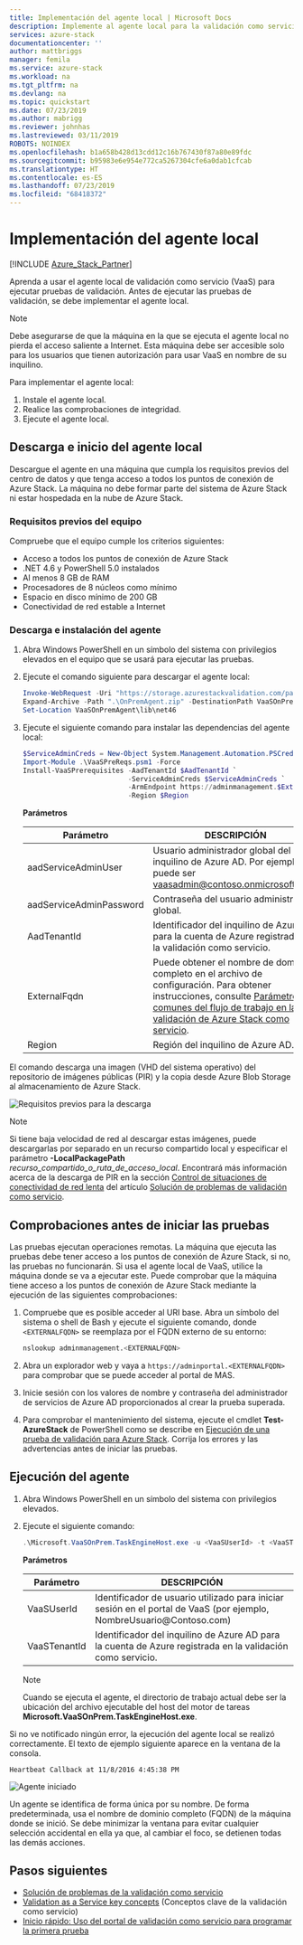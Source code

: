 ```yaml
---
title: Implementación del agente local | Microsoft Docs
description: Implemente al agente local para la validación como servicio de Azure Stack.
services: azure-stack
documentationcenter: ''
author: mattbriggs
manager: femila
ms.service: azure-stack
ms.workload: na
ms.tgt_pltfrm: na
ms.devlang: na
ms.topic: quickstart
ms.date: 07/23/2019
ms.author: mabrigg
ms.reviewer: johnhas
ms.lastreviewed: 03/11/2019
ROBOTS: NOINDEX
ms.openlocfilehash: b1a658b428d13cdd12c16b767430f87a80e89fdc
ms.sourcegitcommit: b95983e6e954e772ca5267304cfe6a0dab1cfcab
ms.translationtype: HT
ms.contentlocale: es-ES
ms.lasthandoff: 07/23/2019
ms.locfileid: "68418372"
---
```

# <a name="deploy-the-local-agent"></a>Implementación del agente local

[!INCLUDE [Azure_Stack_Partner](./includes/azure-stack-partner-appliesto.md)]

Aprenda a usar el agente local de validación como servicio (VaaS) para ejecutar pruebas de validación. Antes de ejecutar las pruebas de validación, se debe implementar el agente local.

> [!Note]  
> Debe asegurarse de que la máquina en la que se ejecuta el agente local no pierda el acceso saliente a Internet. Esta máquina debe ser accesible solo para los usuarios que tienen autorización para usar VaaS en nombre de su inquilino.

Para implementar el agente local:

1. Instale el agente local.
2. Realice las comprobaciones de integridad.
3. Ejecute el agente local.

## <a name="download-and-start-the-local-agent"></a>Descarga e inicio del agente local

Descargue el agente en una máquina que cumpla los requisitos previos del centro de datos y que tenga acceso a todos los puntos de conexión de Azure Stack. La máquina no debe formar parte del sistema de Azure Stack ni estar hospedada en la nube de Azure Stack.

### <a name="machine-prerequisites"></a>Requisitos previos del equipo

Compruebe que el equipo cumple los criterios siguientes:

- Acceso a todos los puntos de conexión de Azure Stack
- .NET 4.6 y PowerShell 5.0 instalados
- Al menos 8 GB de RAM
- Procesadores de 8 núcleos como mínimo
- Espacio en disco mínimo de 200 GB
- Conectividad de red estable a Internet

### <a name="download-and-install-the-agent"></a>Descarga e instalación del agente

1. Abra Windows PowerShell en un símbolo del sistema con privilegios elevados en el equipo que se usará para ejecutar las pruebas.
2. Ejecute el comando siguiente para descargar el agente local:

    ```powershell
    Invoke-WebRequest -Uri "https://storage.azurestackvalidation.com/packages/Microsoft.VaaSOnPrem.TaskEngineHost.latest.nupkg" -outfile "OnPremAgent.zip"
    Expand-Archive -Path ".\OnPremAgent.zip" -DestinationPath VaaSOnPremAgent -Force
    Set-Location VaaSOnPremAgent\lib\net46
    ```

3. Ejecute el siguiente comando para instalar las dependencias del agente local:

    ```powershell
    $ServiceAdminCreds = New-Object System.Management.Automation.PSCredential "<aadServiceAdminUser>", (ConvertTo-SecureString "<aadServiceAdminPassword>" -AsPlainText -Force)
    Import-Module .\VaaSPreReqs.psm1 -Force
    Install-VaaSPrerequisites -AadTenantId $AadTenantId `
                              -ServiceAdminCreds $ServiceAdminCreds `
                              -ArmEndpoint https://adminmanagement.$ExternalFqdn `
                              -Region $Region
    ```

    **Parámetros**

    | Parámetro | DESCRIPCIÓN |
    | --- | --- |
    | aadServiceAdminUser | Usuario administrador global del inquilino de Azure AD. Por ejemplo, puede ser vaasadmin@contoso.onmicrosoft.com. |
    | aadServiceAdminPassword | Contraseña del usuario administrador global. |
    | AadTenantId | Identificador del inquilino de Azure AD para la cuenta de Azure registrada en la validación como servicio. |
    | ExternalFqdn | Puede obtener el nombre de dominio completo en el archivo de configuración. Para obtener instrucciones, consulte [Parámetros comunes del flujo de trabajo en la validación de Azure Stack como servicio](azure-stack-vaas-parameters.md). |
    | Region | Región del inquilino de Azure AD. |

El comando descarga una imagen (VHD del sistema operativo) del repositorio de imágenes públicas (PIR) y la copia desde Azure Blob Storage al almacenamiento de Azure Stack.

![Requisitos previos para la descarga](media/installingprereqs.png)

> [!Note]
> Si tiene baja velocidad de red al descargar estas imágenes, puede descargarlas por separado en un recurso compartido local y especificar el parámetro **-LocalPackagePath** *recurso_compartido_o_ruta_de_acceso_local*. Encontrará más información acerca de la descarga de PIR en la sección [Control de situaciones de conectividad de red lenta](azure-stack-vaas-troubleshoot.md#handle-slow-network-connectivity) del artículo [Solución de problemas de validación como servicio](azure-stack-vaas-troubleshoot.md).

## <a name="checks-before-starting-the-tests"></a>Comprobaciones antes de iniciar las pruebas

Las pruebas ejecutan operaciones remotas. La máquina que ejecuta las pruebas debe tener acceso a los puntos de conexión de Azure Stack, si no, las pruebas no funcionarán. Si usa el agente local de VaaS, utilice la máquina donde se va a ejecutar este. Puede comprobar que la máquina tiene acceso a los puntos de conexión de Azure Stack mediante la ejecución de las siguientes comprobaciones:

1. Compruebe que es posible acceder al URI base. Abra un símbolo del sistema o shell de Bash y ejecute el siguiente comando, donde `<EXTERNALFQDN>` se reemplaza por el FQDN externo de su entorno:

    ```bash
    nslookup adminmanagement.<EXTERNALFQDN>
    ```

2. Abra un explorador web y vaya a `https://adminportal.<EXTERNALFQDN>` para comprobar que se puede acceder al portal de MAS.

3. Inicie sesión con los valores de nombre y contraseña del administrador de servicios de Azure AD proporcionados al crear la prueba superada.

4. Para comprobar el mantenimiento del sistema, ejecute el cmdlet **Test-AzureStack** de PowerShell como se describe en [Ejecución de una prueba de validación para Azure Stack](../operator/azure-stack-diagnostic-test.md). Corrija los errores y las advertencias antes de iniciar las pruebas.

## <a name="run-the-agent"></a>Ejecución del agente

1. Abra Windows PowerShell en un símbolo del sistema con privilegios elevados.

2. Ejecute el siguiente comando:

    ```powershell
    .\Microsoft.VaaSOnPrem.TaskEngineHost.exe -u <VaaSUserId> -t <VaaSTenantId>
    ```

      **Parámetros**  

    | Parámetro | DESCRIPCIÓN |
    | --- | --- |
    | VaaSUserId | Identificador de usuario utilizado para iniciar sesión en el portal de VaaS (por ejemplo, NombreUsuario\@Contoso.com) |
    | VaaSTenantId | Identificador del inquilino de Azure AD para la cuenta de Azure registrada en la validación como servicio. |

    > [!Note]  
    > Cuando se ejecuta el agente, el directorio de trabajo actual debe ser la ubicación del archivo ejecutable del host del motor de tareas **Microsoft.VaaSOnPrem.TaskEngineHost.exe**.

Si no ve notificado ningún error, la ejecución del agente local se realizó correctamente. El texto de ejemplo siguiente aparece en la ventana de la consola.

`Heartbeat Callback at 11/8/2016 4:45:38 PM`

![Agente iniciado](media/startedagent.png)

Un agente se identifica de forma única por su nombre. De forma predeterminada, usa el nombre de dominio completo (FQDN) de la máquina donde se inició. Se debe minimizar la ventana para evitar cualquier selección accidental en ella ya que, al cambiar el foco, se detienen todas las demás acciones.

## <a name="next-steps"></a>Pasos siguientes

- [Solución de problemas de la validación como servicio](azure-stack-vaas-troubleshoot.md)
- [Validation as a Service key concepts](azure-stack-vaas-key-concepts.md) (Conceptos clave de la validación como servicio)
- [Inicio rápido: Uso del portal de validación como servicio para programar la primera prueba](azure-stack-vaas-schedule-test-pass.md)